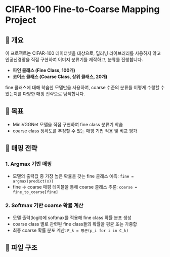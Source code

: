 
# CIFAR-100 Fine-to-Coarse Mapping Project


## 🧰 개요

이 프로젝트는 CIFAR-100 데이터셋을 대상으로, 딥러닝 라이브러리를 사용하지 않고 인공신경망을 직접 구현하여 이미지 분류기를 제작하고, 분류를 진행합니다.

- **파인 클래스 (Fine Class, 100개)**
- **코어스 클래스 (Coarse Class, 상위 클래스, 20개)**

fine 클래스에 대해 학습한 모델만을 사용하여, coarse 수준의 분류를 어떻게 수행할 수 있는지를 다양한 매핑 전략으로 탐색합니다.



## 🚀 목표
- MiniVGGNet 모델을 직접 구현하여 fine class 분류기 학습  
- coarse class 정확도를 추정할 수 있는 매핑 기법 적용 및 비교 평가


## 🔄 매핑 전략
### 1. Argmax 기반 매핑

- 모델의 출력값 중 가장 높은 확률을 갖는 fine 클래스 예측: `fine = argmax(predict(x))`
- fine → coarse 매핑 테이블을 통해 coarse 클래스 추론: `coarse = fine_to_coarse[fine]`

### 2. Softmax 기반 coarse 확률 계산
- 모델 출력(logit)에 softmax를 적용해 fine class 확률 분포 생성
- coarse class 별로 관련된 fine class들의 확률을 평균 또는 가중합
- 최종 coarse 확률 분포 계산: `P_k = 평균(p_i for i in C_k)`

## 📄 파일 구조

